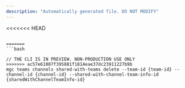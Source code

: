 ```yaml
---
description: "Automatically generated file. DO NOT MODIFY"
---
```


<<<<<<< HEAD
```cli

=======
```bash

// THE CLI IS IN PREVIEW. NON-PRODUCTION USE ONLY
>>>>>>> ac57e61007f395881f1814eae37dc23911227b9b
mgc teams channels shared-with-teams delete --team-id {team-id} --channel-id {channel-id} --shared-with-channel-team-info-id {sharedWithChannelTeamInfo-id}

```